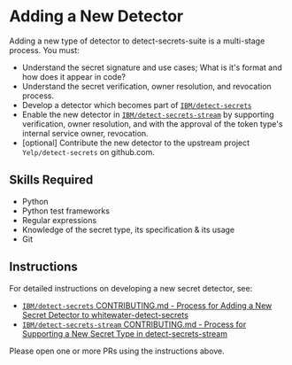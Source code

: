 # Adding a New Detector

Adding a new type of detector to detect-secrets-suite is a multi-stage process. You must:

- Understand the secret signature and use cases; What is it's format and how does it appear in code?
- Understand the secret verification, owner resolution, and revocation process.
- Develop a detector which becomes part of [`IBM/detect-secrets`](https://github.com/IBM/detect-secrets)
- Enable the new detector in [`IBM/detect-secrets-stream`](https://github.com/IBM/detect-secrets-stream) by supporting verification, owner resolution, and with the approval of the token type's internal service owner, revocation.
- [optional] Contribute the new detector to the upstream project `Yelp/detect-secrets` on github.com.

## Skills Required

- Python
- Python test frameworks
- Regular expressions
- Knowledge of the secret type, its specification & its usage
- Git

## Instructions

For detailed instructions on developing a new secret detector, see:

- [`IBM/detect-secrets` CONTRIBUTING.md - Process for Adding a New Secret Detector to whitewater-detect-secrets](https://github.com/IBM/detect-secrets/blob/master/CONTRIBUTING.md#process-for-adding-a-new-secret-detector-to-whitewater-detect-secrets)
- [`IBM/detect-secrets-stream` CONTRIBUTING.md - Process for Supporting a New Secret Type in detect-secrets-stream](../CONTRIBUTING.md#process-for-supporting-a-new-secret-type-in-detect-secrets-stream)

Please open one or more PRs using the instructions above.
